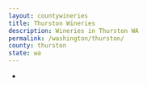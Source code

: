 ```yaml
---
layout: countywineries
title: Thurston Wineries
description: Wineries in Thurston WA
permalink: /washington/thurston/
county: thurston
state: wa
---
```

-
